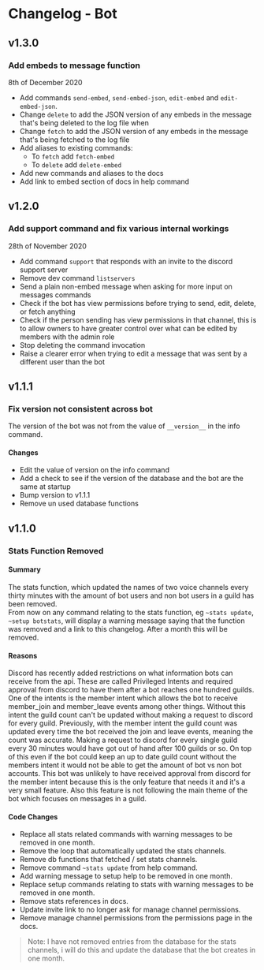# Changelog - Bot

## v1.3.0

### Add embeds to message function

8th of December 2020

- Add commands `send-embed`, `send-embed-json`, `edit-embed` and `edit-embed-json`.
- Change `delete` to add the JSON version of any embeds in the message that's being deleted to the log file when
- Change `fetch` to add the JSON version of any embeds in the message that's being fetched to the log file
- Add aliases to existing commands:
  - To `fetch` add `fetch-embed`
  - To `delete` add `delete-embed`
- Add new commands and aliases to the docs
- Add link to embed section of docs in help command

## v1.2.0

### Add support command and fix various internal workings

28th of November 2020

- Add command `support` that responds with an invite to the discord support server
- Remove dev command `listservers`
- Send a plain non-embed message when asking for more input on messages commands
- Check if the bot has view permissions before trying to send, edit, delete, or fetch anything
- Check if the person sending has view permissions in that channel, this is to allow owners to have greater control over what can be edited by members with the admin role
- Stop deleting the command invocation
- Raise a clearer error when trying to edit a message that was sent by a different user than the bot

## v1.1.1

### Fix version not consistent across bot

The version of the bot was not from the value of `__version__` in the info command.

#### Changes

- Edit the value of version on the info command
- Add a check to see if the version of the database and the bot are the same at startup
- Bump version to v1.1.1
- Remove un used database functions

## v1.1.0

### Stats Function Removed

#### Summary

The stats function, which updated the names of two voice channels every thirty minutes with the amount of bot users and non bot users in a guild has been removed.  
From now on any command relating to the stats function, eg `~stats update`, `~setup botstats`, will display a warning message saying that the function was removed and a link to this changelog. After a month this will be removed.

#### Reasons

Discord has recently added restrictions on what information bots can receive from the api. These are called Privileged Intents and required approval from discord to have them after a bot reaches one hundred guilds.
One of the intents is the member intent which allows the bot to receive member_join and member_leave events among other things. Without this intent the guild count can't be updated without making a request to discord for every guild. Previously, with the member intent the guild count was updated every time the bot received the join and leave events, meaning the count was accurate.
Making a request to discord for every single guild every 30 minutes would have got out of hand after 100 guilds or so. On top of this even if the bot could keep an up to date guild count without the members intent it would not be able to get the amount of bot vs non bot accounts. This bot was unlikely to have received approval from discord for the member intent because this is the only feature that needs it and it's a very small feature. Also this feature is not following the main theme of the bot which focuses on messages in a guild.

#### Code Changes

- Replace all stats related commands with warning messages to be removed in one month.
- Remove the loop that automatically updated the stats channels.
- Remove db functions that fetched / set stats channels.
- Remove command `~stats update` from help command.
- Add warning message to setup help to be removed in one month.
- Replace setup commands relating to stats with warning messages to be removed in one month.
- Remove stats references in docs.
- Update invite link to no longer ask for manage channel permissions.
- Remove manage channel permissions from the permissions page in the docs.

> Note: I have not removed entries from the database for the stats channels, i will do this and update the database that the bot creates in one month.
